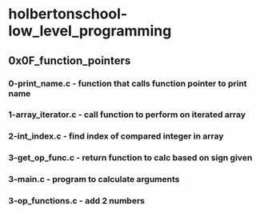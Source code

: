 # holbertonschool-low_level_programming
## 0x0F_function_pointers
### 0-print_name.c - function that calls function pointer to print name
### 1-array_iterator.c - call function to perform on iterated array
### 2-int_index.c - find index of compared integer in array
### 3-get_op_func.c - return function to calc based on sign given
### 3-main.c - program to calculate arguments
### 3-op_functions.c - add 2 numbers
